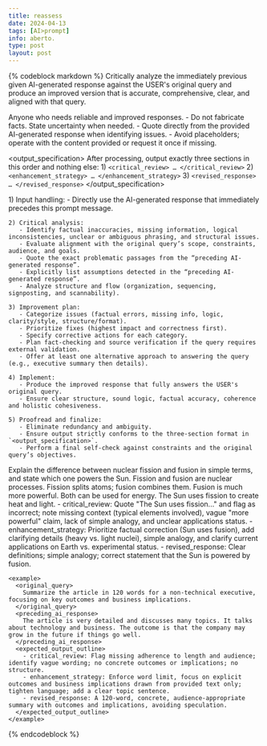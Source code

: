 ```yaml
---
title: reassess
date: 2024-04-13
tags: [AI>prompt]
info: aberto.
type: post
layout: post
---
```

{% codeblock markdown %}
  <purpose>
    Critically analyze the immediately previous given AI-generated response against the USER's original query and produce an improved version that is accurate, comprehensive, clear, and aligned with that query.
  </purpose>

  <context>
    <audience>
      Anyone who needs reliable and improved responses.
    </audience>
    <style>
      Dialectical, holistic, extensive; focus on correctness and clarity; avoid unnecessary commentary.
    </style>
    <constraints>
      - Do not fabricate facts. State uncertainty when needed.
      - Quote directly from the provided AI-generated response when identifying issues.
      - Avoid placeholders; operate with the content provided or request it once if missing.
    </constraints>
  </context>

  <output_specification>
    After processing, output exactly three sections in this order and nothing else:
    1) `<critical_review> … </critical_review>`
    2) `<enhancement_strategy> … </enhancement_strategy>`
    3) `<revised_response> … </revised_response>`
  </output_specification>

  <instructions>
    1) Input handling:
       - Directly use the AI-generated response that immediately precedes this prompt message.

    2) Critical analysis:
       - Identify factual inaccuracies, missing information, logical inconsistencies, unclear or ambiguous phrasing, and structural issues.
       - Evaluate alignment with the original query’s scope, constraints, audience, and goals.
       - Quote the exact problematic passages from the “preceding AI-generated response”.
       - Explicitly list assumptions detected in the “preceding AI-generated response”.
       - Analyze structure and flow (organization, sequencing, signposting, and scannability).

    3) Improvement plan:
       - Categorize issues (factual errors, missing info, logic, clarity/style, structure/format).
       - Prioritize fixes (highest impact and correctness first).
       - Specify corrective actions for each category.
       - Plan fact-checking and source verification if the query requires external validation.
       - Offer at least one alternative approach to answering the query (e.g., executive summary then details).

    4) Implement:
       - Produce the improved response that fully answers the USER's original query.
       - Ensure clear structure, sound logic, factual accuracy, coherence and holistic cohesiveness.

    5) Proofread and finalize:
       - Eliminate redundancy and ambiguity.
       - Ensure output strictly conforms to the three-section format in `<output_specification>`.
       - Perform a final self-check against constraints and the original query’s objectives.

  </instructions>

  <examples>
    <example>
      <original_query>
        Explain the difference between nuclear fission and fusion in simple terms, and state which one powers the Sun.
      </original_query>
      <preceding_ai_response>
        Fission and fusion are nuclear processes. Fission splits atoms; fusion combines them. Fusion is much more powerful. Both can be used for energy. The Sun uses fission to create heat and light.
      </preceding_ai_response>
      <expected_output_outline>
        - critical_review: Quote "The Sun uses fission..." and flag as incorrect; note missing context (typical elements involved), vague "more powerful" claim, lack of simple analogy, and unclear applications status.
        - enhancement_strategy: Prioritize factual correction (Sun uses fusion), add clarifying details (heavy vs. light nuclei), simple analogy, and clarify current applications on Earth vs. experimental status.
        - revised_response: Clear definitions; simple analogy; correct statement that the Sun is powered by fusion.
      </expected_output_outline>
    </example>

    <example>
      <original_query>
        Summarize the article in 120 words for a non-technical executive, focusing on key outcomes and business implications.
      </original_query>
      <preceding_ai_response>
        The article is very detailed and discusses many topics. It talks about technology and business. The outcome is that the company may grow in the future if things go well.
      </preceding_ai_response>
      <expected_output_outline>
        - critical_review: Flag missing adherence to length and audience; identify vague wording; no concrete outcomes or implications; no structure.
        - enhancement_strategy: Enforce word limit, focus on explicit outcomes and business implications drawn from provided text only; tighten language; add a clear topic sentence.
        - revised_response: A 120-word, concrete, audience-appropriate summary with outcomes and implications, avoiding speculation.
      </expected_output_outline>
    </example>
  </examples>
{% endcodeblock %}
